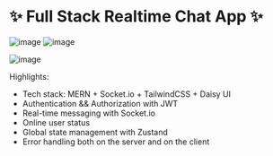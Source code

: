 # ✨ Full Stack Realtime Chat App ✨

![image](https://github.com/user-attachments/assets/dad1d270-e678-42d7-be6b-bbc34ba345fe)
![image](https://github.com/user-attachments/assets/044c8aca-66fc-46e3-9603-eaa806ea5b0a)

![image](https://github.com/user-attachments/assets/c3bee92f-dfa4-4a32-bac7-b7265182da73)




Highlights:

- Tech stack: MERN + Socket.io + TailwindCSS + Daisy UI
- Authentication && Authorization with JWT
- Real-time messaging with Socket.io
- Online user status
-  Global state management with Zustand
-  Error handling both on the server and on the client



